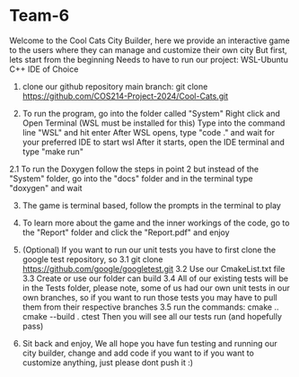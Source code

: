 # Team-6
Welcome to the Cool Cats City Builder, here we provide an interactive game to the users where they can manage and customize their own city But first, lets start from the beginning
Needs to have to run our project:
    WSL-Ubuntu
    C++ IDE of Choice

1. clone our github repository main branch: git clone https://github.com/COS214-Project-2024/Cool-Cats.git

2. To run the program, go into the folder called "System" 
    Right click and Open Terminal
    (WSL must be installed for this) Type into the command line "WSL" and hit enter
    After WSL opens, type "code ." and wait for your preferred IDE to start wsl
    After it starts, open the IDE terminal and type "make run"

2.1 To run the Doxygen follow the steps in point 2 but instead of the "System" folder, go into the "docs" folder and in the terminal type "doxygen" and wait

3. The game is terminal based, follow the prompts in the terminal to play

4. To learn more about the game and the inner workings of the code, go to the "Report" folder and click the "Report.pdf" and enjoy

5. (Optional) If you want to run our unit tests you have to first clone the google test repository, so 3.1 git clone https://github.com/google/googletest.git 3.2 Use our CmakeList.txt file 3.3 Create or use our folder can build 3.4 All of our existing tests will be in the Tests folder, please note, some of us had our own unit tests in our own branches, so if you want to run those tests you may have to pull them from their respective branches 3.5 run the commands: cmake .. cmake --build . ctest Then you will see all our tests run (and hopefully pass)

6. Sit back and enjoy, We all hope you have fun testing and running our city builder, change and add code if you want to if you want to customize anything, just please dont push it :)
